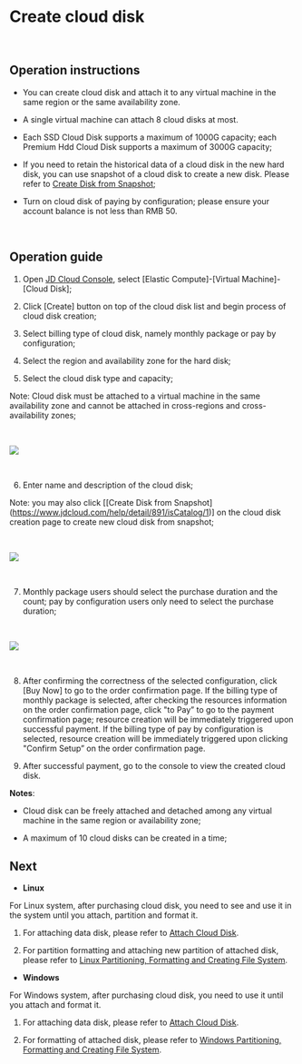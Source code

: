 # Create cloud disk

<br>

##  Operation instructions


- You can create cloud disk and attach it to any virtual machine in the same region or the same availability zone.



- A single virtual machine can attach 8 cloud disks at most.



- Each SSD Cloud Disk supports a maximum of 1000G capacity; each Premium Hdd Cloud Disk supports a maximum of 3000G capacity;



- If you need to retain the historical data of a cloud disk in the new hard disk, you can use snapshot of a cloud disk to create a new disk. Please refer to [Create Disk from Snapshot](https://www.jdcloud.com/help/detail/891/isCatalog/1);



- Turn on cloud disk of paying by configuration; please ensure your account balance is not less than RMB 50.

<br>

##  Operation guide

1. Open [JD Cloud Console](https://console.jdcloud.com/), select [Elastic Compute]-[Virtual Machine]-[Cloud Disk];

2. Click [Create] button on top of the cloud disk list and begin process of cloud disk creation;

3. Select billing type of cloud disk, namely monthly package or pay by configuration;

4. Select the region and availability zone for the hard disk;

5. Select the cloud disk type and capacity;

Note: Cloud disk must be attached to a virtual machine in the same availability zone and cannot be attached in cross-regions and cross-availability zones;

<br>

![](https://github.com/jdcloudcom/cn/blob/edit/image/Elastic-Compute/CloudDisk/cloud-disk/cloud-disk-001.jpg)

<br>

6. Enter name and description of the cloud disk;

Note: you may also click [[Create Disk from Snapshot] (https://www.jdcloud.com/help/detail/891/isCatalog/1)] on the cloud disk creation page to create new cloud disk from snapshot;

<br>

![](https://github.com/jdcloudcom/cn/blob/edit/image/Elastic-Compute/CloudDisk/cloud-disk/cloud-disk-002.png)

<br>

7. Monthly package users should select the purchase duration and the count; pay by configuration users only need to select the purchase duration;

<br>

![](https://github.com/jdcloudcom/cn/blob/edit/image/Elastic-Compute/CloudDisk/cloud-disk/cloud-disk-003.png)

<br>


8. After confirming the correctness of the selected configuration, click [Buy Now] to go to the order confirmation page. If the billing type of monthly package is selected, after checking the resources information on the order confirmation page, click "to Pay” to go to the payment confirmation page; resource creation will be immediately triggered upon successful payment. If the billing type of pay by configuration is selected, resource creation will be immediately triggered upon clicking "Confirm Setup” on the order confirmation page.

9. After successful payment, go to the console to view the created cloud disk.

**Notes**:



- Cloud disk can be freely attached and detached among any virtual machine in the same region or availability zone;



- A maximum of 10 cloud disks can be created in a time;


## Next



- **Linux**

For Linux system, after purchasing cloud disk, you need to see and use it in the system until you attach, partition and format it.

1. For attaching data disk, please refer to [Attach Cloud Disk](https://www.jdcloud.com/help/detail/505/isCatalog/1). <br>

2. For partition formatting and attaching new partition of attached disk, please refer to [Linux Partitioning, Formatting and Creating File System](https://www.jdcloud.com/help/detail/515/isCatalog/1).




- **Windows**

For Windows system, after purchasing cloud disk, you need to use it until you attach and format it.

1. For attaching data disk, please refer to [Attach Cloud Disk](https://www.jdcloud.com/help/detail/505/isCatalog/1). <br>

2. For formatting of attached disk, please refer to [Windows Partitioning, Formatting and Creating File System](https://www.jdcloud.com/help/detail/514/isCatalog/1).

	

	




	
	


